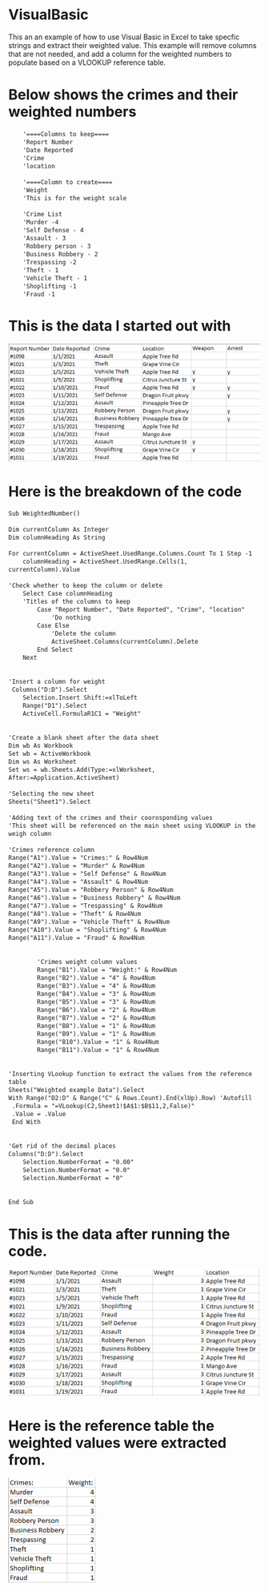 # VisualBasic
This an an example of how to use Visual Basic in Excel to take specfic strings and extract their weighted value.
This example will remove columns that are not needed, and add a column for the weighted numbers to populate based on a VLOOKUP reference table.

# Below shows the crimes and their weighted numbers 
        '====Columns to keep====
        'Report Number
        'Date Reported
        'Crime
        'location

        '====Column to create====
        'Weight
        'This is for the weight scale

        'Crime List
        'Murder -4
        'Self Defense - 4
        'Assault - 3
        'Robbery person - 3
        'Business Robbery - 2
        'Trespassing -2
        'Theft - 1
        'Vehicle Theft - 1
        'Shoplifting -1
        'Fraud -1


# This is the data I started out with
![Total Employees](https://github.com/kbvss/VisualBasic/blob/main/Data.PNG?raw=true)


# Here is the breakdown of the code


    Sub WeightedNumber()
  
    Dim currentColumn As Integer
    Dim columnHeading As String

    For currentColumn = ActiveSheet.UsedRange.Columns.Count To 1 Step -1
        columnHeading = ActiveSheet.UsedRange.Cells(1, currentColumn).Value

    'Check whether to keep the column or delete
        Select Case columnHeading
        'Titles of the columns to keep
            Case "Report Number", "Date Reported", "Crime", "location"
                'Do nothing
            Case Else
                'Delete the column
                ActiveSheet.Columns(currentColumn).Delete
            End Select
        Next


    'Insert a column for weight
     Columns("D:D").Select
        Selection.Insert Shift:=xlToLeft
        Range("D1").Select
        ActiveCell.FormulaR1C1 = "Weight"


    'Create a blank sheet after the data sheet
    Dim wb As Workbook
    Set wb = ActiveWorkbook
    Dim ws As Worksheet
    Set ws = wb.Sheets.Add(Type:=xlWorksheet, After:=Application.ActiveSheet)

    'Selecting the new sheet
    Sheets("Sheet1").Select

    'Adding text of the crimes and their coorosponding values
    'This sheet will be referenced on the main sheet using VLOOKUP in the weigh column

    'Crimes reference column
    Range("A1").Value = "Crimes:" & Row4Num
    Range("A2").Value = "Murder" & Row4Num
    Range("A3").Value = "Self Defense" & Row4Num
    Range("A4").Value = "Assault" & Row4Num
    Range("A5").Value = "Robbery Person" & Row4Num
    Range("A6").Value = "Business Robbery" & Row4Num
    Range("A7").Value = "Trespassing" & Row4Num
    Range("A8").Value = "Theft" & Row4Num
    Range("A9").Value = "Vehicle Theft" & Row4Num
    Range("A10").Value = "Shoplifting" & Row4Num
    Range("A11").Value = "Fraud" & Row4Num


            'Crimes weight column values
            Range("B1").Value = "Weight:" & Row4Num
            Range("B2").Value = "4" & Row4Num
            Range("B3").Value = "4" & Row4Num
            Range("B4").Value = "3" & Row4Num
            Range("B5").Value = "3" & Row4Num
            Range("B6").Value = "2" & Row4Num
            Range("B7").Value = "2" & Row4Num
            Range("B8").Value = "1" & Row4Num
            Range("B9").Value = "1" & Row4Num
            Range("B10").Value = "1" & Row4Num
            Range("B11").Value = "1" & Row4Num


    'Inserting VLookup function to extract the values from the reference table
    Sheets("Weighted example Data").Select
    With Range("D2:D" & Range("C" & Rows.Count).End(xlUp).Row) 'Autofill
     .Formula = "=VLookup(C2,Sheet1!$A$1:$B$11,2,False)"
     .Value = .Value
     End With


    'Get rid of the decimal places
    Columns("D:D").Select
        Selection.NumberFormat = "0.00"
        Selection.NumberFormat = "0.0"
        Selection.NumberFormat = "0"


    End Sub


# This is the data after running the code.
![Total Employees](https://github.com/kbvss/VisualBasic/blob/main/WeightedData.PNG?raw=true)

# Here is the reference table the weighted values were extracted from.
![Total Employees](https://github.com/kbvss/VisualBasic/blob/main/Referencetable.PNG?raw=true)


